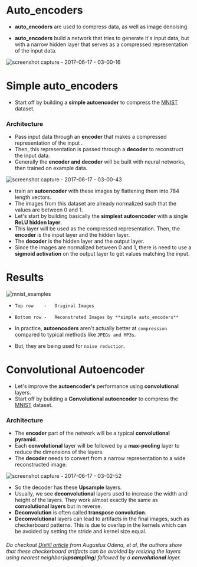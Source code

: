 # Auto_encoders

* **auto_encoders** are used to compress data, as well as image denoising.

* **auto_encoders** build a network that tries to generate it's input data, but with a narrow hidden layer that serves as a compressed representation of the input data.

![screenshot capture - 2017-06-17 - 03-00-16](https://user-images.githubusercontent.com/17912055/27245680-959fc01e-530a-11e7-8170-858c4753dfa4.png)

# Simple auto_encoders

* Start off by building a **simple autoencoder** to compress the [MNIST](http://yann.lecun.com/exdb/mnist/) dataset. 

### Architecture

* Pass input data through an **encoder** that makes a compressed representation of the input .
* Then, this representation is passed through a **decoder** to reconstruct the input data.
* Generally the **encoder and decoder** will be built with neural networks, then trained on example data.

![screenshot capture - 2017-06-17 - 03-00-43](https://user-images.githubusercontent.com/17912055/27245913-b3a65608-530b-11e7-8d76-56fc074cc5f5.png)

* train an **autoencoder** with these images by flattening them into 784 length vectors. 
* The images from this dataset are already normalized such that the values are between 0 and 1.
* Let's start by building basically the **simplest autoencoder** with a single **ReLU hidden layer**.
* This layer will be used as the compressed representation. Then, the **encoder** is the input layer and the hidden layer.
* The **decoder** is the hidden layer and the output layer. 
* Since the images are normalized between 0 and 1, there is need to use a **sigmoid activation** on the output layer to get values matching the input.

# Results 

![mnist_examples](https://user-images.githubusercontent.com/17912055/27246025-814e225c-530c-11e7-8604-f9b0864f1baa.png)

 * `Top row    -   Original Images`
 * `Bottom row -   Reconstruted Images by **simple auto_encoders**`
 
 
 
 * In practice, **autoencoders** aren't actually better at `compression` compared to typical methods like `JPEGs and MP3s`.
 * But, they are being used for `noise reduction`.
 
 
 # Convolutional Autoencoder
 
 * Let's improve the  **autoencoder's** performance using **convolutional** layers.
 * Start off by building a **Convolutional autoencoder** to compress the [MNIST](http://yann.lecun.com/exdb/mnist/) dataset.
 
 ### Architecture
 
 * The **encoder** part of the network will be a typical **convolutional pyramid**. 
 * Each **convolutional** layer will be followed by a **max-pooling** layer to reduce the dimensions of the layers. 
 * The **decoder** needs to convert from a narrow representation to a wide reconstructed image. 
 
 ![screenshot capture - 2017-06-17 - 03-02-52](https://user-images.githubusercontent.com/17912055/27246323-7a374db6-530e-11e7-93d5-c6b69582531d.png)

* So the decoder has these **Upsample** layers.
* Usually, we see **deconvolutional** layers used to increase the width and height of the layers. They work almost exactly the same as **convolutional layers** but in reverse.
* **Deconvolution** is often called **transpose convolution**.
* **Deconvolutional** layers can lead to artifacts in the final images, such as checkerboard patterns. This is due to overlap in the kernels which can be avoided by setting the stride and kernel size equal.



###### Do checkout [Distill article](http://distill.pub/2016/deconv-checkerboard/) from Augustus Odena, et al, the authors show that these checkerboard artifacts can be avoided by resizing the layers using nearest neighbor(**upsampling**) followed by a **convolutional** layer.


 

 
 
 



